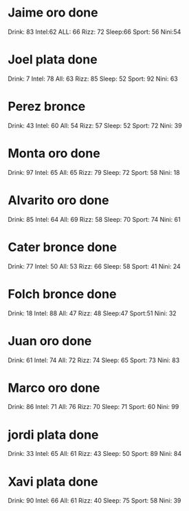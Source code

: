 # Jaime oro done

Drink: 83                  Intel:62         ALL: 66
Rizz: 72                   Sleep:66
Sport: 56                  Nini:54

# Joel plata done 

Drink: 7                  Intel: 78         All: 63
Rizz: 85                   Sleep: 52
Sport: 92                  Nini: 63

# Perez bronce

Drink: 43                  Intel: 60        All: 54
Rizz: 57                   Sleep: 52
Sport: 72                  Nini: 39

# Monta oro done

Drink: 97                  Intel: 65        All: 65
Rizz: 79                   Sleep: 72
Sport: 58                  Nini: 18

# Alvarito oro done

Drink: 85                  Intel: 64        All: 69
Rizz: 58                   Sleep: 70
Sport: 74                   Nini: 61

# Cater bronce done 

Drink: 77                  Intel: 50        All: 53
Rizz: 66                   Sleep: 58
Sport: 41                  Nini: 24

# Folch bronce done

Drink: 18                   Intel: 88       All: 47
Rizz: 48                    Sleep:47
Sport:51                   Nini: 32

# Juan oro done

Drink: 61                  Intel: 74        All: 72
Rizz: 74                   Sleep: 65
Sport: 73                  Nini: 83

# Marco oro done

Drink: 86                  Intel: 71        All: 76
Rizz:  70                  Sleep: 71
Sport:  60                 Nini: 99

# jordi plata done

Drink: 33                  Intel: 65        All: 61
Rizz: 43                   Sleep: 50
Sport: 89                  Nini: 84

# Xavi plata done 

Drink: 90                   Intel: 66       All: 61
Rizz: 40                    Sleep: 75
Sport: 58                  Nini: 39
